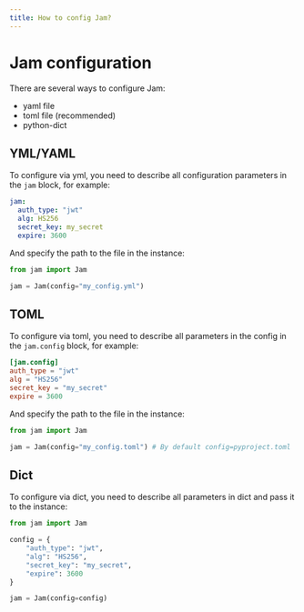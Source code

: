 ```yaml
---
title: How to config Jam?
---
```


# Jam configuration

There are several ways to configure Jam:
* yaml file
* toml file (recommended)
* python-dict

## YML/YAML
To configure via yml, you need to describe all configuration parameters in the `jam` block, for example:

```yml
jam:
  auth_type: "jwt"
  alg: HS256
  secret_key: my_secret
  expire: 3600
```

And specify the path to the file in the instance:
```python
from jam import Jam

jam = Jam(config="my_config.yml")
```

## TOML
To configure via toml, you need to describe all parameters in the config in the `jam.config` block, for example:
```toml
[jam.config]
auth_type = "jwt"
alg = "HS256"
secret_key = "my_secret"
expire = 3600
```

And specify the path to the file in the instance:
```python
from jam import Jam

jam = Jam(config="my_config.toml") # By default config=pyproject.toml
```

## Dict
To configure via dict, you need to describe all parameters in dict and pass it to the instance:
```python
from jam import Jam

config = {
    "auth_type": "jwt",
    "alg": "HS256",
    "secret_key": "my_secret",
    "expire": 3600
}

jam = Jam(config=config)
```